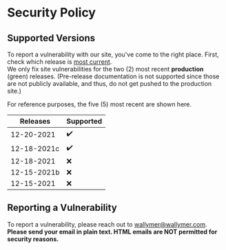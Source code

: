 # Security Policy

## Supported Versions
To report a vulnerability with our site, you've come to the right place. First, check which release is [most current](https://github.com/Wallymer/unicorndocs/releases).  
We only fix site vulnerabilities for the two (2) most recent **production** (green) releases. (Pre-release documentation is not supported since those are not publicly available, and thus, do not get pushed to the production site.)  

For reference purposes, the five (5) most recent are shown here.

| Releases | Supported          |
| ------- | ------------------ |
| 12-20-2021 | :heavy_check_mark: |
| 12-18-2021c | :heavy_check_mark: |
| 12-18-2021 | :x: |
| 12-15-2021b | :x: |
| 12-15-2021 | :x: |

## Reporting a Vulnerability

To report a vulnerability, please reach out to [wallymer@wallymer.com](mailto:wallymer@wallymer.com). **Please send your email in plain text. HTML emails are NOT permitted for security reasons.**
